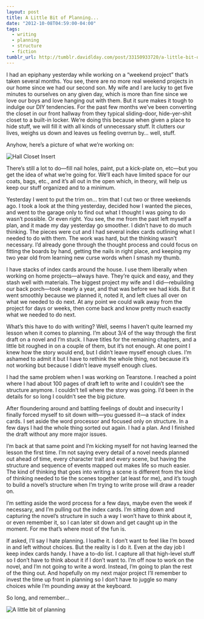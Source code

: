```yaml
---
layout: post
title: A Little Bit of Planning...
date: "2012-10-08T04:59:00-04:00"
tags:
  - writing
  - planning
  - structure
  - fiction
tumblr_url: http://tumblr.davidlday.com/post/33150933720/a-little-bit-of-planning
---
```


I had an epiphany yesterday while working on a “weekend project” that’s taken
several months. You see, there are no more real weekend projects in our home
since we had our second son. My wife and I are lucky to get five minutes to
ourselves on any given day, which is more than fine since we love our boys and
love hanging out with them. But it sure makes it tough to indulge our DIY
tendencies. For the past few months we’ve been converting the closet in our
front hallway from they typical sliding-door, hide-yer-shit closet to a built-in
locker. We’re doing this because when given a place to hide stuff, we will fill
it with all kinds of unnecessary stuff. It clutters our lives, weighs us down
and leaves us feeling overrun by… well, stuff.

Anyhow, here’s a picture of what we’re working on:

![Hall Closet Insert](/assets/imported/tumblr/tumblr_mbkfd1OCZn1r5rd2t.jpg)

There’s still a lot to do—fill nail holes, paint, put a kick-plate on, etc—but
you get the idea of what we’re going for. We’ll each have limited space for our
coats, bags, etc., and it’s all out in the open which, in theory, will help us
keep our stuff organized and to a minimum.

Yesterday I went to put the trim on… trim that I cut two or three weekends ago.
I took a look at the thing yesterday, decided how I wanted the pieces, and went
to the garage only to find out what I thought I was going to do wasn’t possible.
Or even right. You see, the me from the past left myself a plan, and it made my
day yesterday go smoother. I didn’t have to do much thinking. The pieces were
cut and I had several index cards outlining what I needed to do with them. The
work was hard, but the thinking wasn’t necessary. I’d already gone through the
thought process and could focus on fitting the boards by hand, getting the nails
in right place, and keeping my two year old from learning new curse words when I
smash my thumb.

I have stacks of index cards around the house. I use them liberally when working
on home projects—always have. They’re quick and easy, and they stash well with
materials. The biggest project my wife and I did—rebuilding our back porch—took
nearly a year, and that was before we had kids. But it went smoothly because we
planned it, noted it, and left clues all over on what we needed to do next. At
any point we could walk away from the project for days or weeks, then come back
and know pretty much exactly what we needed to do next.

What’s this have to do with writing? Well, seems I haven’t quite learned my
lesson when it comes to planning. I’m about 3/4 of the way through the first
draft on a novel and I’m stuck. I have titles for the remaining chapters, and a
little bit roughed in on a couple of them, but it’s not enough. At one point I
knew how the story would end, but I didn’t leave myself enough clues. I’m
ashamed to admit it but I have to rethink the whole thing, not because it’s not
working but because I didn’t leave myself enough clues.

I had the same problem when I was working on Tearstone. I reached a point where
I had about 100 pages of draft left to write and I couldn’t see the structure
anymore. I couldn’t tell where the story was going. I’d been in the details for
so long I couldn’t see the big picture.

After floundering around and battling feelings of doubt and insecurity I finally
forced myself to sit down with—you guessed it—a stack of index cards. I set
aside the word processor and focused only on structure. In a few days I had the
whole thing sorted out again. I had a plan. And I finished the draft without any
more major issues.

I’m back at that same point and I’m kicking myself for not having learned the
lesson the first time. I’m not saying every detail of a novel needs planned out
ahead of time, every character trait and every scene, but having the structure
and sequence of events mapped out makes life so much easier. The kind of
thinking that goes into writing a scene is different from the kind of thinking
needed to tie the scenes together (at least for me), and it’s tough to build a
novel’s structure when I’m trying to write prose will draw a reader on.

I’m setting aside the word process for a few days, maybe even the week if
necessary, and I’m pulling out the index cards. I’m sitting down and capturing
the novel’s structure in such a way I won’t have to think about it, or even
remember it, so I can later sit down and get caught up in the moment. For me
that’s where most of the fun is.

If asked, I’ll say I hate planning. I loathe it. I don’t want to feel like I’m
boxed in and left without choices. But the reality is I do it. Even at the day
job I keep index cards handy. I have a to-do list. I capture all that high-level
stuff so I don’t have to think about it if I don’t want to. I’m off now to work
on the novel, and I’m not going to write a word. Instead, I’m going to plan the
rest of the thing out. And hopefully on my next major project I’ll remember to
invest the time up front in planning so I don’t have to juggle so many choices
while I’m pounding away at the keyboard.

So long, and remember…

![A little bit of planning](/assets/imported/tumblr/tumblr_mbkgx9zjxp1r5rd2t.jpg)
